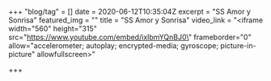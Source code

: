 +++
"blog/tag" = []
date = 2020-06-12T10:35:04Z
excerpt = "SS Amor y Sonrisa"
featured_img = ""
title = "SS Amor y Sonrisa"
video_link = "<iframe width=\"560\" height=\"315\" src=\"https://www.youtube.com/embed/ixIbmYQnBJ0\" frameborder=\"0\" allow=\"accelerometer; autoplay; encrypted-media; gyroscope; picture-in-picture\" allowfullscreen></iframe>"

+++
